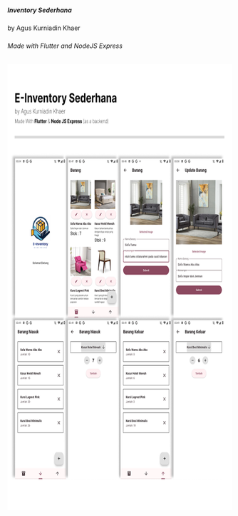 <h5 align="left">Inventory Sederhana</h5>

###

<p align="left">by Agus Kurniadin Khaer</p>

###

<h6 align="left">Made with Flutter and NodeJS Express</h6>

###

<div align="center">
  <img height="1000" src="https://github.com/AgusKhaer02/inventory_sederhana/blob/86375cff5ed217f4bad71801580a2bf8b5822deb/assets/E%20inventory%20sederhana.png?raw=true"  />
</div>

###
